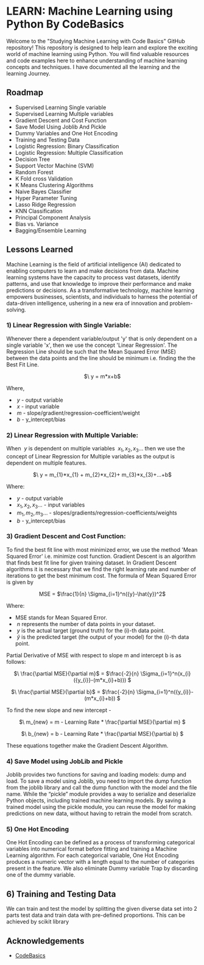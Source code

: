 
# LEARN: Machine Learning using Python By CodeBasics

Welcome to the "Studying Machine Learning with Code Basics" GitHub repository! This repository is designed to help learn and explore the exciting world of machine learning using Python. You will find valuable resources and code examples here to enhance understanding of machine learning concepts and techniques. I have documented all the learning and the learning Journey.

## Roadmap

- Supervised Learning Single variable
- Supervised Learning Multiple variables
- Gradient Descent and Cost Function
- Save Model Using Joblib And Pickle
- Dummy Variables and One Hot Encoding
- Training and Testing Data 
- Logistic Regression: Binary Classification
- Logistic Regression: Multiple Classification
- Decision Tree
- Support Vector Machine (SVM)
- Random Forest
- K Fold cross Validation
- K Means Clustering Algorithms 
- Naive Bayes Classifier 
- Hyper Parameter Tuning
- Lasso Ridge Regression
- KNN Classification
- Principal Component Analysis
- Bias vs. Variance
- Bagging/Ensemble Learning

## Lessons Learned

Machine Learning is the field of artificial intelligence (AI) dedicated to enabling computers to learn and make decisions from data. Machine learning systems have the capacity to process vast datasets, identify patterns, and use that knowledge to improve their performance and make predictions or decisions. As a transformative technology, machine learning empowers businesses, scientists, and individuals to harness the potential of data-driven intelligence, ushering in a new era of innovation and problem-solving.

### 1) Linear Regression with Single Variable: ###

Whenever there a dependent variable/output 'y' that is only dependent on a single variable 'x', then we use the concept 'Linear Regression'. The Regression Line should be such that the Mean Squared Error (MSE) between the data points and the line should be minimum i.e. finding the the Best Fit Line.

<p align="center">
  $\ y = m*x+b$
</p>
Where,

- $\ y$ - output variable
- $\ x$ - input variable
- $\ m$ - slope/gradient/regression-coefficient/weight
- $\ b$ - y_intercept/bias

### 2) Linear Regression with Multiple Variable: ###

When $\ y$ is dependent on multiple variables $\ x_{1}, x_{2}, x_{3}...$ then we use the concept of Linear Regression for Multiple variables as the output is dependent on multiple features. 

<p align="center">
$\ y = m_{1}*x_{1} + m_{2}*x_{2}+ m_{3}*x_{3}+...+b$ 
</p>
Where:

- $\ y$ - output variable
- $\ x_{1}, x_{2}, x_{3}...$ - input variables
- $\ m_{1}, m_{2}, m_{3}...$ - slopes/gradients/regression-coefficients/weights
- $\ b$ - y_intercept/bias

### 3) Gradient Descent and Cost Function: ###

To find the best fit line with most minimized error, we use the method 'Mean Squared Error' i.e. minimize cost function. Gradient Descent is an algorithm that finds best fit line for given training dataset.
In Gradient Descent algorithms it is necessary that we find the right learning rate and number of iterations to get the best minimum cost. The formula of Mean Squared Error is given by

<p align="center">
MSE = $\frac{1}{n} \Sigma_{i=1}^n({y}-\hat{y})^2$
</p>

Where:
- MSE stands for Mean Squared Error.
- $\ n$ represents the number of data points in your dataset.
- $\ y$ is the actual target (ground truth) for the \(i\)-th data point.
- $\ \hat{y}$ is the predicted target (the output of your model) for the \(i\)-th data point.

Partial Derivative of MSE with respect to slope m and intercept b is as follows:

<p align="center">
$\ \frac{\partial MSE}{\partial m}$ = $\frac{-2}{n} \Sigma_{i=1}^n(x_{i}({y_{i}}-(m*x_{i}+b))) $
</p>
<p align="center">
$\ \frac{\partial MSE}{\partial b}$ = $\frac{-2}{n} \Sigma_{i=1}^n({y_{i}}-(m*x_{i}+b)) $
</p>

To find the new slope and new intercept -
<p align="center">
$\ m_{new} = m - Learning Rate * \frac{\partial MSE}{\partial m} $
</p>
<p align="center">
  $\ b_{new} = b - Learning Rate * \frac{\partial MSE}{\partial b} $
</p>

These equations together make the Gradient Descent Algorithm.

### 4) Save Model using JobLib and Pickle ###

Joblib provides two functions for saving and loading models: dump and load. To save a model using Joblib, you need to import the dump function from the joblib library and call the dump function with the model and the file name. While the “pickle” module provides a way to serialize and deserialize Python objects, including trained machine learning models. By saving a trained model using the pickle module, you can reuse the model for making predictions on new data, without having to retrain the model from scratch.

### 5) One Hot Encoding ###

One Hot Encoding can be defined as a process of transforming categorical variables into numerical format before fitting and training a Machine Learning algorithm. For each categorical variable, One Hot Encoding produces a numeric vector with a length equal to the number of categories present in the feature. We also eliminate Dummy variable Trap by discarding one of the dummy variable. 

## 6) Training and Testing Data ##

We can train and test the model by splitting the given diverse data set into 2 parts test data and train data with pre-defined proportions. This can be achieved by scikit library

## Acknowledgements

 - [CodeBasics](https://www.youtube.com/@codebasics)


